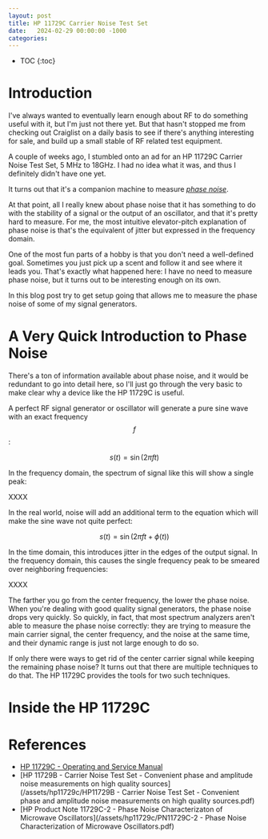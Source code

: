```yaml
---
layout: post
title: HP 11729C Carrier Noise Test Set
date:   2024-02-29 00:00:00 -1000
categories:
---
```


<script type="text/x-mathjax-config">
  MathJax.Hub.Config({
    jax: ["input/TeX", "output/HTML-CSS"],
    tex2jax: {
      inlineMath: [ ['$', '$'], ["\\(", "\\)"] ],
      displayMath: [ ['$$', '$$'], ["\\[", "\\]"] ],
      processEscapes: true,
      skipTags: ['script', 'noscript', 'style', 'textarea', 'pre', 'code']
    }
    //,
    //displayAlign: "left",
    //displayIndent: "2em"
  });
</script>
<script src="https://cdnjs.cloudflare.com/ajax/libs/mathjax/2.7.1/MathJax.js?config=TeX-AMS_HTML" type="text/javascript"></script>

* TOC
{:toc}

# Introduction

I've always wanted to eventually learn enough about RF to do something useful with it,
but I'm just not there yet. But that hasn't stopped me from checking out Craiglist
on a daily basis to see if there's anything interesting for sale, and build
up a small stable of RF related test equipment.

A couple of weeks ago, I stumbled onto an ad for an HP 11729C Carrier Noise Test Set,
5 MHz to 18GHz. I had no idea what it was, and thus I definitely didn't have one yet.

It turns out that it's a companion machine to measure 
[*phase noise*](https://en.wikipedia.org/wiki/Phase_noise).

At that point, all I really knew about phase noise that it has something to do with the
stability of a signal or the output of an oscillator, and that it's pretty hard to measure.
For me, the most intuitive elevator-pitch explanation of phase noise is that's the equivalent 
of jitter but expressed in the frequency domain.

One of the most fun parts of a hobby is that you don't need a well-defined goal. Sometimes
you just pick up a scent and follow it and see where it leads you. That's exactly what happened
here: I have no need to measure phase noise, but it turns out to be interesting enough on its own.

In this blog post try to get setup going that allows me to measure the phase noise of some of my
signal generators.

# A Very Quick Introduction to Phase Noise

There's a ton of information available about phase noise, and it would be redundant to go
into detail here, so I'll just go through the very basic to make clear why a device like the
HP 11729C is useful.

A perfect RF signal generator or oscillator will generate a pure sine wave with an exact frequency $$f$$:

$$
s(t) = \sin(2 \pi ft)
$$

In the frequency domain, the spectrum of signal like this will show a single peak:

XXXX

In the real world, noise will add an additional term to the equation which will make the sine wave not quite
perfect:

$$
s(t) = \sin(2 \pi ft + \phi(t))
$$

In the time domain, this introduces jitter in the edges of the output signal. In the frequency domain, this
causes the single frequency peak to be smeared over neighboring frequencies:

XXXX

The farther you go from the center frequency, the lower the phase noise. When you're dealing with good quality signal 
generators, the phase noise drops very quickly. So quickly, in fact, that most spectrum analyzers aren't
able to measure the phase noise correctly: they are trying to measure the main carrier signal, the center frequency,
and the noise at the same time, and their dynamic range is just not large enough to do so.

If only there were ways to get rid of the center carrier signal while keeping the remaining phase noise?
It turns out that there are multiple techniques to do that. The HP 11729C provides the tools for two
such techniques.

# Inside the HP 11729C



# References

* [HP 11729C - Operating and Service Manual](/assets/hp11729c/HP-11729C_Operating_and_Service_Manual.pdf)
* [HP 11729B - Carrier Noise Test Set - Convenient phase and amplitude noise measurements on high quality sources](/assets/hp11729c/HP11729B - Carrier Noise Test Set - Convenient phase and amplitude noise measurements on high quality sources.pdf)
* [HP Product Note 11729C-2 - Phase Noise Characterizaton of Microwave Oscillators](/assets/hp11729c/PN11729C-2 - Phase Noise Characterization of Microwave Oscillators.pdf)
